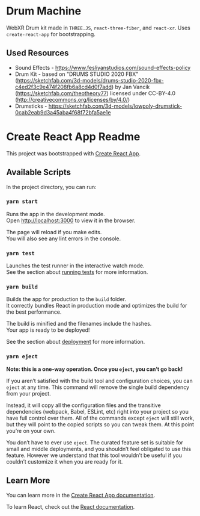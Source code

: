 # Drum Machine

WebXR Drum kit made in `THREE.JS`, `react-three-fiber`, and `react-xr`. Uses `create-react-app` for bootstrapping.

## Used Resources

* Sound Effects - https://www.fesliyanstudios.com/sound-effects-policy
* Drum Kit - based on "DRUMS STUDIO 2020 FBX" (https://sketchfab.com/3d-models/drums-studio-2020-fbx-c4ed2f3c9e474f208fb6a8cd4d0f7add) by Jan Vancik (https://sketchfab.com/theotheory77) licensed under CC-BY-4.0 (http://creativecommons.org/licenses/by/4.0/)
* Drumsticks - https://sketchfab.com/3d-models/lowpoly-drumstick-0cab2eab9d3a45aba4f68f72bfa5ae1e


# Create React App Readme

This project was bootstrapped with [Create React App](https://github.com/facebook/create-react-app).

## Available Scripts

In the project directory, you can run:

### `yarn start`

Runs the app in the development mode.\
Open [http://localhost:3000](http://localhost:3000) to view it in the browser.

The page will reload if you make edits.\
You will also see any lint errors in the console.

### `yarn test`

Launches the test runner in the interactive watch mode.\
See the section about [running tests](https://facebook.github.io/create-react-app/docs/running-tests) for more information.

### `yarn build`

Builds the app for production to the `build` folder.\
It correctly bundles React in production mode and optimizes the build for the best performance.

The build is minified and the filenames include the hashes.\
Your app is ready to be deployed!

See the section about [deployment](https://facebook.github.io/create-react-app/docs/deployment) for more information.

### `yarn eject`

**Note: this is a one-way operation. Once you `eject`, you can’t go back!**

If you aren’t satisfied with the build tool and configuration choices, you can `eject` at any time. This command will remove the single build dependency from your project.

Instead, it will copy all the configuration files and the transitive dependencies (webpack, Babel, ESLint, etc) right into your project so you have full control over them. All of the commands except `eject` will still work, but they will point to the copied scripts so you can tweak them. At this point you’re on your own.

You don’t have to ever use `eject`. The curated feature set is suitable for small and middle deployments, and you shouldn’t feel obligated to use this feature. However we understand that this tool wouldn’t be useful if you couldn’t customize it when you are ready for it.

## Learn More

You can learn more in the [Create React App documentation](https://facebook.github.io/create-react-app/docs/getting-started).

To learn React, check out the [React documentation](https://reactjs.org/).
